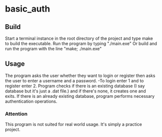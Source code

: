 # basic_auth

## Build
Start a terminal instance in the root directory of the project and type make to build the executable.
Run the program by typing "./main.exe"
Or build and run the program with the line "make; ./main.exe"

## Usage
The program asks the user whether they want to login or register then asks the user to enter a username and a password.
  -To login enter 1 and to register enter 2.
Program checks if there is an existing database (I say database but it's just a .dat file.) and if there's none, it creates one and exits.
If there is an already existing database, program performs necessary authentication operations.

### Attention
  This program is not suited for real world usage. It's simply a practice project.
